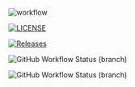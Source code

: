 ![workflow](https://github.com/Thawzin-hein/sem2/actions/workflows/main.yml/badge.svg) 

[![LICENSE](https://img.shields.io/github/license/Thawzin-hein/sem2.svg?style=flat-square)](https://github.com/Thawzin-hein/sem2/blob/master/LICENSE)

[![Releases](https://img.shields.io/github/release/Thawzin-hein/sem2/all.svg?style=flat-square)](https://github.com/Thawzin-hein/sem2/releases)


![GitHub Workflow Status (branch)](https://img.shields.io/github/workflow/status/Thawzin-hein/sem2/A%20workflow%20for%20my%20Hello%20World%20App/master?style=flat-square)

![GitHub Workflow Status (branch)](https://img.shields.io/github/workflow/status/Thawzin-hein/sem2/A%20workflow%20for%20my%20Hello%20World%20App/develop?style=flat-square) 
